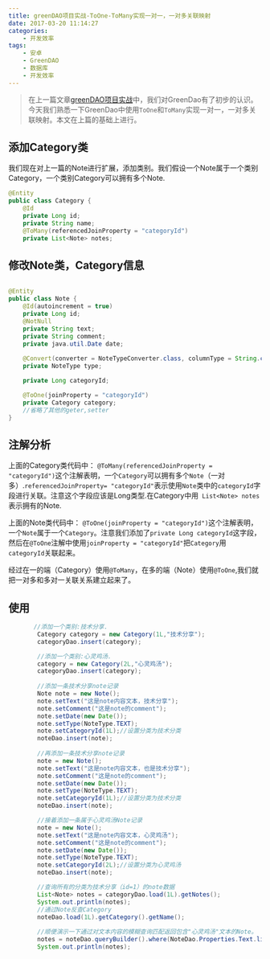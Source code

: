 ```yaml
---
title: greenDAO项目实战-ToOne-ToMany实现一对一，一对多关联映射
date: 2017-03-20 11:14:27
categories:
    - 开发效率
tags:
    - 安卓
    - GreenDAO
    - 数据库
    - 开发效率
---
```

>   在上一篇文章[greenDAO项目实战](http://www.suqishuo.cn/greendao-project-practice/)中，我们对GreenDao有了初步的认识。今天我们熟悉一下GreenDao中使用`ToOne`和`ToMany`实现一对一，一对多关联映射。本文在上篇的基础上进行。


## 添加Category类

我们现在对上一篇的Note进行扩展，添加类别。我们假设一个Note属于一个类别Category，一个类别Category可以拥有多个Note.

```java
@Entity
public class Category {
    @Id
    private Long id;
    private String name;
    @ToMany(referencedJoinProperty = "categoryId")
    private List<Note> notes;
```
## 修改Note类，Category信息
```java

@Entity
public class Note {
    @Id(autoincrement = true)
    private Long id;
    @NotNull
    private String text;
    private String comment;
    private java.util.Date date;
    
    @Convert(converter = NoteTypeConverter.class, columnType = String.class)
    private NoteType type;

    private Long categoryId;

    @ToOne(joinProperty = "categoryId")
    private Category category;
    //省略了其他的geter,setter
}

```
## 注解分析

上面的Category类代码中：
`@ToMany(referencedJoinProperty = "categoryId")`这个注解表明，一个`Category`可以拥有多个`Note`（一对多）.`referencedJoinProperty= "categoryId"`表示使用`Note`类中的`categoryId`字段进行关联。注意这个字段应该是Long类型.在Category中用` List<Note> notes`表示拥有的Note.

上面的Note类代码中：
`@ToOne(joinProperty = "categoryId")`这个注解表明，一个`Note`属于一个`Category`。注意我们添加了`private Long categoryId`这字段，然后在`@ToOne`注解中使用`joinProperty = "categoryId"`把`Category`用`categoryId`关联起来。

经过在一的端（Category）使用`@ToMany`，在多的端（Note）使用`@ToOne`,我们就把一对多和多对一关联关系建立起来了。

## 使用
```java
       //添加一个类别:技术分享.
        Category category = new Category(1L,"技术分享");
        categoryDao.insert(category);

        //添加一个类别:心灵鸡汤.
        category = new Category(2L,"心灵鸡汤");
        categoryDao.insert(category);
        
        //添加一条技术分享note记录
        Note note = new Note();
        note.setText("这是note内容文本，技术分享");
        note.setComment("这是note的comment");
        note.setDate(new Date());
        note.setType(NoteType.TEXT);
        note.setCategoryId(1L);//设置分类为技术分类
        noteDao.insert(note);
        
        //再添加一条技术分享note记录
        note = new Note();
        note.setText("这是note内容文本，也是技术分享");
        note.setComment("这是note的comment");
        note.setDate(new Date());
        note.setType(NoteType.TEXT);
        note.setCategoryId(1L);//设置分类为技术分类
        noteDao.insert(note);

        //接着添加一条属于心灵鸡汤Note记录
        note = new Note();
        note.setText("这是note内容文本，心灵鸡汤");
        note.setComment("这是note的comment");
        note.setDate(new Date());
        note.setType(NoteType.TEXT);
        note.setCategoryId(2L);//设置分类为心灵鸡汤
        noteDao.insert(note);

        //查询所有的分类为技术分享（id=1）的note数据
        List<Note> notes = categoryDao.load(1L).getNotes();
        System.out.println(notes);
        //通过Note反查Category
        noteDao.load(1L).getCategory().getName();     
        
        //顺便演示一下通过对文本内容的模糊查询匹配返回包含"心灵鸡汤"文本的Note。
        notes = noteDao.queryBuilder().where(NoteDao.Properties.Text.like("%心灵鸡汤%")).list();
        System.out.println(notes);
```


